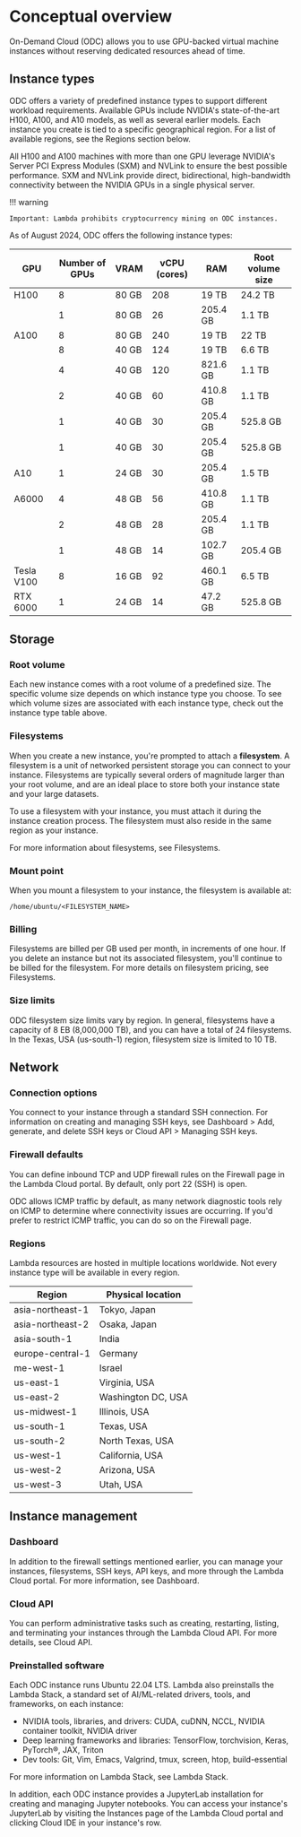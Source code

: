 # Conceptual overview

On-Demand Cloud (ODC) allows you to use GPU-backed virtual machine instances
without reserving dedicated resources ahead of time.

## Instance types

ODC offers a variety of predefined instance types to support different
workload requirements.  Available GPUs include NVIDIA's state-of-the-art H100,
A100, and A10 models, as well as several earlier models. Each instance you
create is tied to a specific geographical region. For a list of available
regions, see the Regions section below.

All H100 and A100 machines with more than one GPU leverage NVIDIA's Server PCI
Express Modules (SXM) and NVLink to ensure the best possible performance. SXM
and NVLink provide direct, bidirectional, high-bandwidth connectivity between
the NVIDIA GPUs in a single physical server.

!!! warning

    Important: Lambda prohibits cryptocurrency mining on ODC instances.

As of August 2024, ODC offers the following instance types:

| GPU        | Number of GPUs | VRAM  | vCPU (cores) | RAM      | Root volume size |
| ---------- | -------------- | ----- | ------------ | -------- | ---------------- |
| H100       | 8              | 80 GB | 208          | 19 TB    | 24.2 TB          |
|            | 1              | 80 GB | 26           | 205.4 GB | 1.1 TB           |
| A100       | 8              | 80 GB | 240          | 19 TB    | 22 TB            |
|            | 8              | 40 GB | 124          | 19 TB    | 6.6 TB           |
|            | 4              | 40 GB | 120          | 821.6 GB | 1.1 TB           |
|            | 2              | 40 GB | 60           | 410.8 GB | 1.1 TB           |
|            | 1              | 40 GB | 30           | 205.4 GB | 525.8 GB         |
|            | 1              | 40 GB | 30           | 205.4 GB | 525.8 GB         |
| A10        | 1              | 24 GB | 30           | 205.4 GB | 1.5 TB           |
| A6000      | 4              | 48 GB | 56           | 410.8 GB | 1.1 TB           |
|            | 2              | 48 GB | 28           | 205.4 GB | 1.1 TB           |
|            | 1              | 48 GB | 14           | 102.7 GB | 205.4 GB         |
| Tesla V100 | 8              | 16 GB | 92           | 460.1 GB | 6.5 TB           |
| RTX 6000   | 1              | 24 GB | 14           | 47.2 GB  | 525.8 GB         |

## Storage

### Root volume

Each new instance comes with a root volume of a predefined size. The specific
volume size depends on which instance type you choose. To see which volume
sizes are associated with each instance type, check out the instance type
table above.

### Filesystems

When you create a new instance, you're prompted to attach a **filesystem**. A
filesystem is a unit of networked persistent storage you can connect to your
instance. Filesystems are typically several orders of magnitude larger than
your root volume, and are an ideal place to store both your instance state and
your large datasets.

To use a filesystem with your instance, you must attach it during the instance
creation process.  The filesystem must also reside in the same region as your
instance.

For more information about filesystems, see Filesystems.

### Mount point

When you mount a filesystem to your instance, the filesystem is available at:

```
/home/ubuntu/<FILESYSTEM_NAME>
```

### Billing

Filesystems are billed per GB used per month, in increments of one hour. If
you delete an instance but not its associated filesystem, you'll continue to
be billed for the filesystem. For more details on filesystem pricing, see
Filesystems.

### Size limits

ODC filesystem size limits vary by region. In general, filesystems have a
capacity of 8 EB (8,000,000 TB), and you can have a total of 24 filesystems.
In the Texas, USA (us-south-1) region, filesystem size is limited to 10 TB.

## Network

### Connection options

You connect to your instance through a standard SSH connection. For
information on creating and managing SSH keys, see Dashboard > Add, generate,
and delete SSH keys or Cloud API > Managing SSH keys.

### Firewall defaults

You can define inbound TCP and UDP firewall rules on the Firewall page in the
Lambda Cloud portal. By default, only port 22 (SSH) is open.

ODC allows ICMP traffic by default, as many network diagnostic tools rely on
ICMP to determine where connectivity issues are occurring. If you'd prefer to
restrict ICMP traffic, you can do so on the Firewall page.

### Regions

Lambda resources are hosted in multiple locations worldwide. Not every
instance type will be available in every region.

| Region           | Physical location  |
| ---------------- | ------------------ |
| asia-northeast-1 | Tokyo, Japan       |
| asia-northeast-2 | Osaka, Japan       |
| asia-south-1     | India              |
| europe-central-1 | Germany            |
| me-west-1        | Israel             |
| us-east-1        | Virginia, USA      |
| us-east-2        | Washington DC, USA |
| us-midwest-1     | Illinois, USA      |
| us-south-1       | Texas, USA         |
| us-south-2       | North Texas, USA   |
| us-west-1        | California, USA    |
| us-west-2        | Arizona, USA       |
| us-west-3        | Utah, USA          |

## Instance management

### Dashboard

In addition to the firewall settings mentioned earlier, you can manage your
instances, filesystems, SSH keys, API keys, and more through the Lambda Cloud
portal. For more information, see Dashboard.

### Cloud API

You can perform administrative tasks such as creating, restarting, listing,
and terminating your instances through the Lambda Cloud API. For more details,
see Cloud API.

### Preinstalled software

Each ODC instance runs Ubuntu 22.04 LTS. Lambda also preinstalls the Lambda
Stack, a standard set of AI/ML-related drivers, tools, and frameworks, on each
instance:

- NVIDIA tools, libraries, and drivers: CUDA, cuDNN, NCCL, NVIDIA container
  toolkit, NVIDIA driver
- Deep learning frameworks and libraries: TensorFlow, torchvision, Keras,
  PyTorch®, JAX, Triton
- Dev tools: Git, Vim, Emacs, Valgrind, tmux, screen, htop, build-essential

For more information on Lambda Stack, see Lambda Stack.

In addition, each ODC instance provides a JupyterLab installation for creating
and managing Jupyter notebooks. You can access your instance's JupyterLab by
visiting the Instances page of the Lambda Cloud portal and clicking Cloud IDE
in your instance's row.
